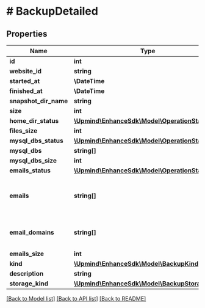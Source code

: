 # # BackupDetailed

## Properties

Name | Type | Description | Notes
------------ | ------------- | ------------- | -------------
**id** | **int** |  |
**website_id** | **string** |  |
**started_at** | **\DateTime** |  |
**finished_at** | **\DateTime** |  | [optional]
**snapshot_dir_name** | **string** |  |
**size** | **int** |  | [optional]
**home_dir_status** | [**\Upmind\EnhanceSdk\Model\OperationStatus**](OperationStatus.md) |  | [optional]
**files_size** | **int** |  | [optional]
**mysql_dbs_status** | [**\Upmind\EnhanceSdk\Model\OperationStatus**](OperationStatus.md) |  | [optional]
**mysql_dbs** | **string[]** |  | [optional]
**mysql_dbs_size** | **int** |  | [optional]
**emails_status** | [**\Upmind\EnhanceSdk\Model\OperationStatus**](OperationStatus.md) |  | [optional]
**emails** | **string[]** | The addresses of the backed up mailboxes. | [optional]
**email_domains** | **string[]** | The domain ids of the backed up mailboxes. | [optional]
**emails_size** | **int** |  | [optional]
**kind** | [**\Upmind\EnhanceSdk\Model\BackupKind**](BackupKind.md) |  |
**description** | **string** |  | [optional]
**storage_kind** | [**\Upmind\EnhanceSdk\Model\BackupStorageKind**](BackupStorageKind.md) |  |

[[Back to Model list]](../../README.md#models) [[Back to API list]](../../README.md#endpoints) [[Back to README]](../../README.md)
